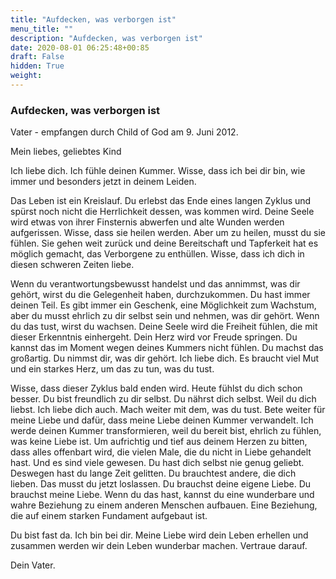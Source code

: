 ```yaml
---
title: "Aufdecken, was verborgen ist"
menu_title: ""
description: "Aufdecken, was verborgen ist"
date: 2020-08-01 06:25:48+00:85
draft: False
hidden: True
weight:
---
```

### Aufdecken, was verborgen ist

Vater - empfangen durch Child of God am 9. Juni 2012.

Mein liebes, geliebtes Kind

Ich liebe dich. Ich fühle deinen Kummer. Wisse, dass ich bei dir bin, wie immer und besonders jetzt in deinem Leiden.

Das Leben ist ein Kreislauf. Du erlebst das Ende eines langen Zyklus und spürst noch nicht die Herrlichkeit dessen, was kommen wird. Deine Seele wird etwas von ihrer Finsternis abwerfen und alte Wunden werden aufgerissen. Wisse, dass sie heilen werden. Aber um zu heilen, musst du sie fühlen. Sie gehen weit zurück und deine Bereitschaft und Tapferkeit hat es möglich gemacht, das Verborgene zu enthüllen. Wisse, dass ich dich in diesen schweren Zeiten liebe.

Wenn du verantwortungsbewusst handelst und das annimmst, was dir gehört, wirst du die Gelegenheit haben, durchzukommen. Du hast immer deinen Teil. Es gibt immer ein Geschenk, eine Möglichkeit zum Wachstum, aber du musst ehrlich zu dir selbst sein und nehmen, was dir gehört. Wenn du das tust, wirst du wachsen. Deine Seele wird die Freiheit fühlen, die mit dieser Erkenntnis einhergeht. Dein Herz wird vor Freude springen. Du kannst das im Moment wegen deines Kummers nicht fühlen. Du machst das großartig. Du nimmst dir, was dir gehört. Ich liebe dich. Es braucht viel Mut und ein starkes Herz, um das zu tun, was du tust.

Wisse, dass dieser Zyklus bald enden wird. Heute fühlst du dich schon besser. Du bist freundlich zu dir selbst. Du nährst dich selbst. Weil du dich liebst. Ich liebe dich auch. Mach weiter mit dem, was du tust. Bete weiter für meine Liebe und dafür, dass meine Liebe deinen Kummer verwandelt. Ich werde deinen Kummer transformieren, weil du bereit bist, ehrlich zu fühlen, was keine Liebe ist. Um aufrichtig und tief aus deinem Herzen zu bitten, dass alles offenbart wird, die vielen Male, die du nicht in Liebe gehandelt hast. Und es sind viele gewesen. Du hast dich selbst nie genug geliebt. Deswegen hast du lange Zeit gelitten. Du brauchtest andere, die dich lieben. Das musst du jetzt loslassen. Du brauchst deine eigene Liebe. Du brauchst meine Liebe. Wenn du das hast, kannst du eine wunderbare und wahre Beziehung zu einem anderen Menschen aufbauen. Eine Beziehung, die auf einem starken Fundament aufgebaut ist.

Du bist fast da. Ich bin bei dir. Meine Liebe wird dein Leben erhellen und zusammen werden wir dein Leben wunderbar machen. Vertraue darauf.

Dein Vater. 
